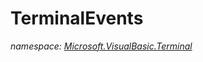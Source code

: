 ﻿# TerminalEvents
_namespace: <a href="#" onClick="load('/docs/Microsoft.VisualBasic.Terminal/index.md')">Microsoft.VisualBasic.Terminal</a>_






